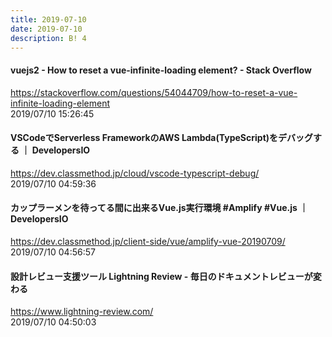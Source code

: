 ```yaml
---
title: 2019-07-10
date: 2019-07-10
description: B! 4
---
```


#### vuejs2 - How to reset a vue-infinite-loading element? - Stack Overflow
https://stackoverflow.com/questions/54044709/how-to-reset-a-vue-infinite-loading-element<br>
2019/07/10 15:26:45<br>


#### VSCodeでServerless FrameworkのAWS Lambda(TypeScript)をデバッグする ｜ DevelopersIO
https://dev.classmethod.jp/cloud/vscode-typescript-debug/<br>
2019/07/10 04:59:36<br>


#### カップラーメンを待ってる間に出来るVue.js実行環境 #Amplify #Vue.js ｜ DevelopersIO
https://dev.classmethod.jp/client-side/vue/amplify-vue-20190709/<br>
2019/07/10 04:56:57<br>


#### 設計レビュー支援ツール Lightning Review - 毎日のドキュメントレビューが変わる
https://www.lightning-review.com/<br>
2019/07/10 04:50:03<br>


